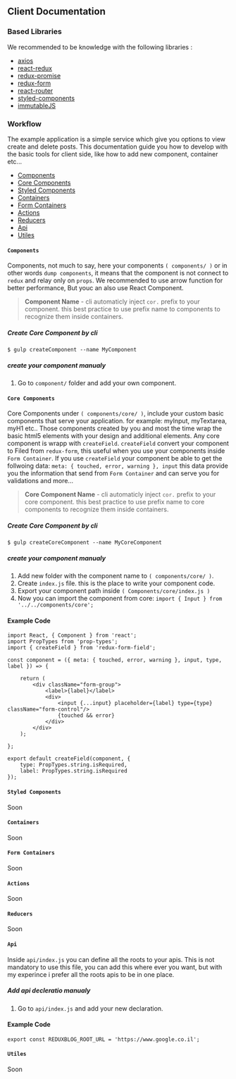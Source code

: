 ## Client Documentation
### Based Libraries
We recommended to be knowledge with the following libraries :
* <a href="https://github.com/mzabriskie/axios" target="_blank">axios</a>
* <a href="https://github.com/reactjs/react-redux" target="_blank">react-redux</a>
* <a href="https://github.com/acdlite/redux-promise" target="_blank">redux-promise</a>
* <a href="http://redux-form.com/6.6.3/" target="_blank">redux-form</a>
* <a href="https://github.com/ReactTraining/react-router" target="_blank">react-router</a>
* <a href="https://github.com/styled-components/styled-components" target="_blank">styled-components</a>
* <a href="https://facebook.github.io/immutable-js/" target="_blank">immutableJS</a>

### Workflow

The example application is a simple service which give you options to view create and delete posts.
This documentation guide you how to develop with the basic tools for client side, like how to add new component, container etc...
* [Components](#component)
* [Core Components](#coreComponent)
* [Styled Components](#styledComponent)
* [Containers](#containers)
* [Form Containers](#formContainers)
* [Actions](#actions)
* [Reducers](#reducers)
* [Api](#api)
* [Utiles](#utiles)

#### <a name="component"></a>`Components`
Components, not much to say, here your components `( components/ )` or in other words `dump components`,
it means that the component is not connect to `redux` and relay only on `props`.
We recommended to use arrow function for better performance,
But youc an also use React Component.
<br/>
> **Component Name** - cli automaticly inject `cor.` prefix to your component.
this best practice to use prefix name to components to recognize them inside containers.

##### Create Core Component by cli
```
$ gulp createComponent --name MyComponent
```
##### create your component manualy
1. Go to `component/` folder and add your own component.


#### <a name="coreComponent"></a>`Core Components`
Core Components under `( components/core/ )`,
include your custom basic components that serve your application.
for example: myInput,  myTextarea, myH1 etc..
Those components created by you and most the time wrap the basic html5 elements with your design and additional elements.
Any core component is wrapp with `createField`.
`createField` convert your component to Filed from `redux-form`, this useful when you use your components inside `Form Container`.
If you use `createField` your component be able to get the follwoing data:
`meta: { touched, error, warning }, input`
this data provide you the information that send from `Form Container` and can serve you for validations and more...
<br/> 
> **Core Component Name** - cli automaticly inject `cor.` prefix to your core component.
this best practice to use prefix name to core components to recognize them inside containers.

##### Create Core Component by cli
```
$ gulp createCoreComponent --name MyCoreComponent
```
##### create your component manualy
1. Add new folder with the component name to `( components/core/ )`.
2. Create `index.js` file. this is the place to write your component code.
3. Export your component path inside `( Components/core/index.js )`
4. Now you can import the component from core: `import { Input } from '../../components/core';`

#### Example Code
```JSX
import React, { Component } from 'react';
import PropTypes from 'prop-types';
import { createField } from 'redux-form-field';

const component = ({ meta: { touched, error, warning }, input, type, label }) => {

    return (
        <div className="form-group">
            <label>{label}</label>
            <div>
                <input {...input} placeholder={label} type={type} className="form-control"/>
                {touched && error}
            </div>
        </div>
    );

};

export default createField(component, {
    type: PropTypes.string.isRequired,
    label: PropTypes.string.isRequired
});
```

#### <a name="styledComponent"></a>`Styled Components`
Soon

#### <a name="containers"></a>`Containers`
Soon

#### <a name="formContainers"></a>`Form Containers`
Soon

#### <a name="actions"></a>`Actions`
Soon

#### <a name="reducers"></a>`Reducers`
Soon

#### <a name="api"></a>`Api`
Inside `api/index.js` you can define all the roots to your apis.
This is not mandatory to use this file, you can add this where ever you want,
but with my experince i prefer all the roots apis to be in one place.

##### Add api decleratio manualy
1. Go to `api/index.js` and add your new declaration.

#### Example Code
```JSX
export const REDUXBLOG_ROOT_URL = 'https://www.google.co.il';
```

#### <a name="utiles"></a>`Utiles`
Soon


